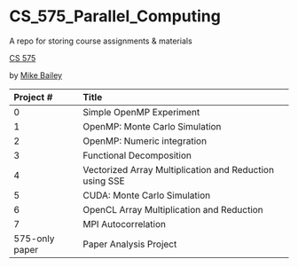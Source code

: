 # CS_575_Parallel_Computing

A repo for storing course assignments & materials

[CS 575](https://web.engr.oregonstate.edu/~mjb/cs575/)

by [Mike Bailey](https://eecs.oregonstate.edu/people/bailey-mike)

| Project #      | Title                                                   |
| :------------- | :------------------------------------------------------ |
| 0              | Simple OpenMP Experiment                                |
| 1              | OpenMP: Monte Carlo Simulation                          |
| 2              | OpenMP: Numeric integration                             |
| 3              | Functional Decomposition                                |
| 4              | Vectorized Array Multiplication and Reduction using SSE |
| 5              | CUDA: Monte Carlo Simulation                            |
| 6              | OpenCL Array Multiplication and Reduction               |
| 7              | MPI Autocorrelation                                     |
| 575-only paper | Paper Analysis Project                                  |
